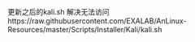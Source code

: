 更新之后的kali.sh
解决无法访问https://raw.githubusercontent.com/EXALAB/AnLinux-Resources/master/Scripts/Installer/Kali/kali.sh
